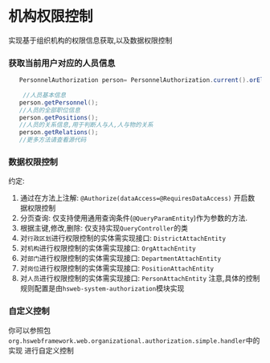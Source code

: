 # 机构权限控制
实现基于组织机构的权限信息获取,以及数据权限控制

### 获取当前用户对应的人员信息

```java
   PersonnelAuthorization person= PersonnelAuthorization.current().orElse(null);
    
    //人员基本信息
   person.getPersonnel();
   //人员的全部职位信息
   person.getPositions();
   //人员的关系信息,用于判断人与人,人与物的关系
   person.getRelations();
   //更多方法请查看源代码
```

### 数据权限控制

约定:
1. 通过在方法上注解: `@Authorize(dataAccess=@RequiresDataAccess)` 开启数据权限控制
2. 分页查询: 仅支持使用通用查询条件(`@QueryParamEntity`)作为参数的方法.
3. 根据主键,修改,删除: 仅支持实现`QueryController`的类
4. 对`行政区划`进行权限控制的实体需实现接口: `DistrictAttachEntity`
5. 对`机构`进行权限控制的实体需实现接口: `OrgAttachEntity`
6. 对`部门`进行权限控制的实体需实现接口: `DepartmentAttachEntity`
7. 对`岗位`进行权限控制的实体需实现接口: `PositionAttachEntity`
8. 对`人员`进行权限控制的实体需实现接口: `PersonAttachEntity`
注意,具体的控制规则配置是由`hsweb-system-authorization`模块实现

### 自定义控制

你可以参照包`org.hswebframework.web.organizational.authorization.simple.handler`中的实现
进行自定义控制